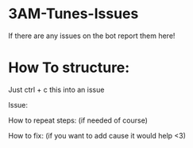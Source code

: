 # 3AM-Tunes-Issues
If there are any issues on the bot report them here!


# How To structure:
Just ctrl + c this into an issue

Issue:


How to repeat steps:
(if needed of course)


How to fix:
(if you want to add cause it would help <3)
